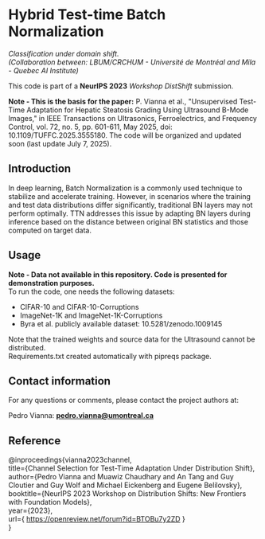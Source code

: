 # Hybrid Test-time Batch Normalization

_Classification under domain shift._  
_(Collaboration between: LBUM/CRCHUM - Université de Montréal and Mila - Quebec AI Institute)_  

This code is part of a **NeurIPS 2023** _Workshop DistShift_ submission.  

**Note  - This is the basis for the paper:**
P. Vianna et al., "Unsupervised Test-Time Adaptation for Hepatic Steatosis Grading Using Ultrasound B-Mode Images," in IEEE Transactions on Ultrasonics, Ferroelectrics, and Frequency Control, vol. 72, no. 5, pp. 601-611, May 2025, doi: 10.1109/TUFFC.2025.3555180.
The code will be organized and updated soon (last update July 7, 2025).


## Introduction
In deep learning, Batch Normalization is a commonly used technique to stabilize and accelerate training. However, in scenarios where the training and test data distributions differ significantly, traditional BN layers may not perform optimally. TTN addresses this issue by adapting BN layers during inference based on the distance between original BN statistics and those computed on target data.

## Usage
**Note  - Data not available in this repository. Code is presented for demonstration purposes.**  
To run the code, one needs the following datasets:  
- CIFAR-10 and CIFAR-10-Corruptions  
- ImageNet-1K and ImageNet-1K-Corruptions  
- Byra et al. publicly available dataset: 10.5281/zenodo.1009145  

  
Note that the trained weights and source data for the Ultrasound cannot be distributed.  
Requirements.txt created automatically with pipreqs package.

## Contact information
For any questions or comments, please contact the project authors at:

Pedro Vianna: **pedro.vianna@umontreal.ca**  

## Reference
@inproceedings{vianna2023channel,  
title={Channel Selection for Test-Time Adaptation Under Distribution Shift},  
author={Pedro Vianna and Muawiz Chaudhary and An Tang and Guy Cloutier and Guy Wolf and Michael Eickenberg and Eugene Belilovsky},  
booktitle={NeurIPS 2023 Workshop on Distribution Shifts: New Frontiers with Foundation Models},  
year={2023},  
url={ https://openreview.net/forum?id=BTOBu7y2ZD }  
}
